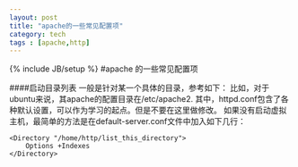 ```yaml
---
layout: post
title: "apache的一些常见配置项"
category: tech
tags : [apache,http]
---
```

{% include JB/setup %}
#apache 的一些常见配置项

####启动目录列表
一般是针对某一个具体的目录，参考如下：
比如，对于ubuntu来说，其apache的配置目录在/etc/apache2. 
其中，httpd.conf包含了各种默认设置，可以作为学习的起点。但是不要在这里做修改。
如果没有启动虚拟主机，最简单的方法是在default-server.conf文件中加入如下几行：

    <Directory "/home/http/list_this_directory">
        Options +Indexes
    </Directory>
